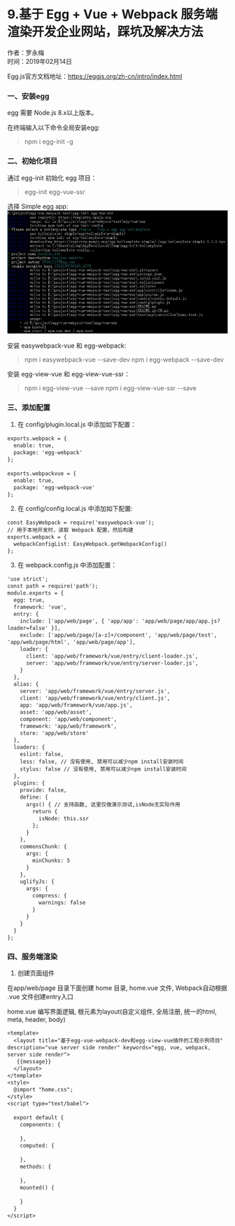 # 9.基于 Egg + Vue + Webpack 服务端渲染开发企业网站，踩坑及解决方法

作者：罗永梅  
时间：2019年02月14日

Egg.js官方文档地址：https://eggjs.org/zh-cn/intro/index.html

### 一、安装egg

egg 需要 Node.js 8.x以上版本。  

在终端输入以下命令全局安装egg:  
> npm i egg-init -g 

### 二、初始化项目

通过 egg-init 初始化 egg 项目：  
> egg-init egg-vue-ssr

选择 Simple egg app:
![Image text](images/egg-1.jpg)

安装 easywebpack-vue 和 egg-webpack:

> npm i easywebpack-vue --save-dev
> npm i egg-webpack --save-dev

安装 egg-view-vue 和 egg-view-vue-ssr：
> npm i egg-view-vue --save
> npm i egg-view-vue-ssr --save

### 三、添加配置
1. 在 config/plugin.local.js 中添加如下配置：

```
exports.webpack = {
  enable: true,
  package: 'egg-webpack'
};

exports.webpackvue = {
  enable: true,
  package: 'egg-webpack-vue'
};

```

2. 在 config/config.local.js 中添加如下配置:
```
const EasyWebpack = require('easywebpack-vue');
// 用于本地开发时，读取 Webpack 配置，然后构建
exports.webpack = {
  webpackConfigList: EasyWebpack.getWebpackConfig()
};
```

3. 在 webpack.config.js 中添加配置：
```
'use strict';
const path = require('path');
module.exports = {
  egg: true,
  framework: 'vue',
  entry: {
    include: ['app/web/page', { 'app/app': 'app/web/page/app/app.js?loader=false' }],
    exclude: ['app/web/page/[a-z]+/component', 'app/web/page/test', 'app/web/page/html', 'app/web/page/app'],
    loader: {
      client: 'app/web/framework/vue/entry/client-loader.js',
      server: 'app/web/framework/vue/entry/server-loader.js',
    }
  },
  alias: {
    server: 'app/web/framework/vue/entry/server.js',
    client: 'app/web/framework/vue/entry/client.js',
    app: 'app/web/framework/vue/app.js',
    asset: 'app/web/asset',
    component: 'app/web/component',
    framework: 'app/web/framework',
    store: 'app/web/store'
  },
  loaders: {
    eslint: false,
    less: false, // 没有使用, 禁用可以减少npm install安装时间
    stylus: false // 没有使用, 禁用可以减少npm install安装时间
  },
  plugins: {
    provide: false,
    define: {
      args() { // 支持函数, 这里仅做演示测试,isNode无实际作用
        return {
          isNode: this.ssr
        };
      }
    },
    commonsChunk: {
      args: {
        minChunks: 5
      }
    },
    uglifyJs: {
      args: {
        compress: {
          warnings: false
        }
      }
    }
  }
};
```

### 四、服务端渲染

1. 创建页面组件  

在app/web/page 目录下面创建 home 目录, home.vue 文件, Webpack自动根据 .vue 文件创建entry入口

home.vue 编写界面逻辑, 根元素为layout(自定义组件, 全局注册, 统一的html, meta, header, body)
```
<template>
  <layout title="基于egg-vue-webpack-dev和egg-view-vue插件的工程示例项目" description="vue server side render" keywords="egg, vue, webpack, server side render">
   {{message}}
  </layout>
</template>
<style>
  @import "home.css";
</style>
<script type="text/babel">

  export default {
    components: {

    },
    computed: {

    },
    methods: {

    },
    mounted() {

    }
  }
</script>
```